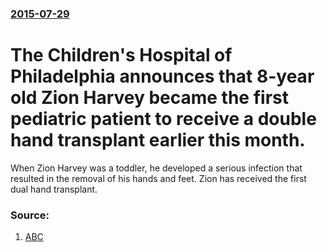 ### [2015-07-29](/news/2015/07/29/index.md)

# The Children's Hospital of Philadelphia announces that 8-year old Zion Harvey became the first pediatric patient to receive a double hand transplant earlier this month. 

When Zion Harvey was a toddler, he developed a serious infection that resulted in the removal of his hands and feet. Zion has received the first dual hand transplant.


### Source:

1. [ABC](http://abcnews.go.com/Health/maryland-boy-makes-history-1st-dual-hand-transplant/story?id=32747248)
